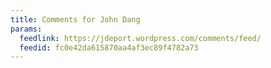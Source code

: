```yaml
---
title: Comments for John Dang
params:
  feedlink: https://jdeport.wordpress.com/comments/feed/
  feedid: fc0e42da615870aa4af3ec89f4782a73
---
```

